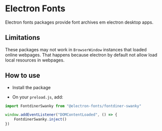 # Electron Fonts

Electron fonts packages provide font archives em electron desktop apps.

## Limitations

These packages may not work in `BrowserWindow` instances that loaded online webpages. That happens because electron by default not allow load local resources in webpages.

## How to use

* Install the package

* On your `preload.js`, add:

```ts
import FontdinerSwanky from "@electron-fonts/fontdiner-swanky"

window.addEventListener("DOMContentLoaded", () => {
    FontdinerSwanky.inject()
})
```